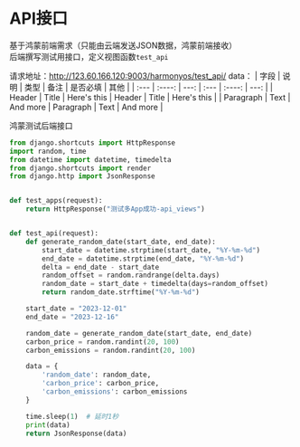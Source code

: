 # API接口

基于鸿蒙前端需求（只能由云端发送JSON数据，鸿蒙前端接收）  
后端撰写测试用接口，定义视图函数`test_api`

请求地址：http://123.60.166.120:9003/harmonyos/test_api/
data：
| 字段      | 说明 | 类型     | 备注      | 是否必填 | 其他     |
| :---        |    :----:   |          ---: | :---        |    :----:   |          ---: |
| Header      | Title       | Here's this   | Header      | Title       | Here's this   |
| Paragraph   | Text        | And more      | Paragraph   | Text        | And more      |

鸿蒙测试后端接口

```python
from django.shortcuts import HttpResponse
import random, time
from datetime import datetime, timedelta
from django.shortcuts import render
from django.http import JsonResponse


def test_apps(request):
    return HttpResponse("测试多App成功-api_views")


def test_api(request):
    def generate_random_date(start_date, end_date):
        start_date = datetime.strptime(start_date, "%Y-%m-%d")
        end_date = datetime.strptime(end_date, "%Y-%m-%d")
        delta = end_date - start_date
        random_offset = random.randrange(delta.days)
        random_date = start_date + timedelta(days=random_offset)
        return random_date.strftime("%Y-%m-%d")

    start_date = "2023-12-01"
    end_date = "2023-12-16"

    random_date = generate_random_date(start_date, end_date)
    carbon_price = random.randint(20, 100)
    carbon_emissions = random.randint(20, 100)

    data = {
        'random_date': random_date,
        'carbon_price': carbon_price,
        'carbon_emissions': carbon_emissions
    }

    time.sleep(1)  # 延时1秒
    print(data)
    return JsonResponse(data)

```